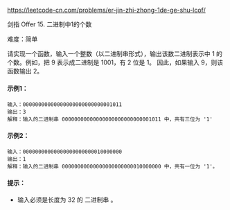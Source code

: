 https://leetcode-cn.com/problems/er-jin-zhi-zhong-1de-ge-shu-lcof/

剑指 Offer 15. 二进制中1的个数

难度：简单

请实现一个函数，输入一个整数（以二进制串形式），输出该数二进制表示中 1 的个数。例如，把 9 表示成二进制是 1001，有 2 位是 1。
因此，如果输入 9，则该函数输出 2。

#### 示例1：
```
输入：00000000000000000000000000001011
输出：3
解释：输入的二进制串 00000000000000000000000000001011 中，共有三位为 '1'
```

#### 示例2：
```
输入：00000000000000000000000010000000
输出：1
解释：输入的二进制串 00000000000000000000000010000000 中，共有一位为 '1'。
```

#### 提示：
- 输入必须是长度为 32 的 二进制串 。
